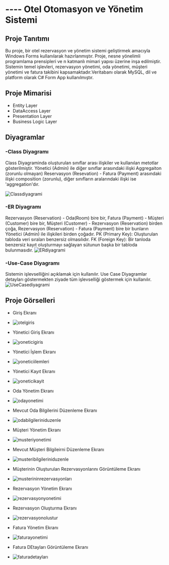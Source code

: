  #  ----   Otel Otomasyon ve Yönetim Sistemi
##  Proje Tanıtımı
Bu proje, bir otel rezervasyon ve yönetim sistemi geliştirmek amacıyla Windows Forms kullanılarak hazırlanmıştır. Proje, nesne yönelimli programlama prensipleri ve  n katmanlı mimari yapısı üzerine inşa edilmiştir. Sistemin temel işlevleri, rezervasyon yönetimi, oda yönetimi, müşteri yönetimi ve fatura takibini kapsamaktadır.Veritabanı olarak MySQL, dil ve platform olarak C# Form App kullanılmıştır.


## Proje Mimarisi
- Entity Layer
- DataAccess Layer
- Presentation Layer
- Business Logic Layer


 ## Diyagramlar
 ### -Class Diyagramı
Class Diyagraminda oluşturulan sınıflar arası ilişkiler ve kullanılan metotlar gösterilmiştir. Yönetici (Admin) ile diğer sınıflar arasındaki ilişki Aggregaiton (zorunlu olmayan) Reservasyon (Resevation) - Fatura (Payment) arasındaki ilişki composition (zorunlu), diğer sınıfların aralarındaki ilişki ise 'aggregation'dır.

![Classdiyagrami](https://github.com/user-attachments/assets/7c2ec3ee-d83e-42ea-9dbd-b1c01a4b4180)


### -ER Diyagramı
Rezervasyon (Reservation)  - Oda(Room) bire bir, Fatura (Payment) - Müşteri (Customer) bire bir, Müşteri (Customer) - Rezervasyon (Reservation) birden çoğa, Rezervasyon (Reservation) - Fatura (Payment) bire bir bunların Yönetici (Admin) ile ilişkileri birden çoğadır. 
PK (Primary Key): Oluşturulan tabloda veri sıraları benzersiz olmasılıdır.
FK (Foreign Key): Bir tanloda benzersiz kayıt oluşturmayı sağlayan sütunun başka bir tabloda bulunmasıdır.
![ERdiyagrami](https://github.com/user-attachments/assets/880c4b3c-d956-41c3-a205-a14f7dcc7ae3)

### -Use-Case Diyagramı
Sistemin işlevselliğini açıklamak için kullanılır. Use Case Diyagramlar detayları göstermekten ziyade tüm işlevselliği göstermek için kullanılır.
![UseCasediyagrami](https://github.com/user-attachments/assets/3ad1a182-8d73-4732-8fd7-1f457cb5ecca)

## Proje Görselleri
- Giriş Ekranı
+ ![otelgiris](https://github.com/user-attachments/assets/b16d031d-3b01-4c09-8482-815e52cfce42)

- Yönetici Giriş Ekranı
+ ![yoneticigiris](https://github.com/user-attachments/assets/080c949d-55d7-43b7-9cb2-aec9e0612c80)

- Yönetici İşlem Ekranı
+ ![yoneticiilemleri](https://github.com/user-attachments/assets/3ef420f6-efdf-41e7-86eb-fdbac2bf0046)

- Yönetici Kayıt Ekranı
+ ![yoneticikayit](https://github.com/user-attachments/assets/a4877ca9-b8d3-4056-a31e-c4308c809f48)
  
- Oda Yönetim Ekranı
+ ![odayonetimi](https://github.com/user-attachments/assets/6d573fa4-ebe9-4fe9-b44f-3aecf7dfdb51)

- Mevcut Oda Bilgilerini Düzenleme Ekranı
+ ![odabilgileriniduzenle](https://github.com/user-attachments/assets/566e8f39-7821-4a3d-99b8-d82bbf171e45)

- Müşteri Yönetim Ekranı
+ ![musteriyonetimi](https://github.com/user-attachments/assets/4e0a504a-72e9-4bc1-a050-7f2d3f513fcd)

- Mevcut Müşteri Bilgileirni Düzenleme Ekranı
+ ![musteribilgileriniduzenle](https://github.com/user-attachments/assets/b68a9d0c-385c-4925-97a7-85e1e3807a69)

- Müşterinin Oluşturulan Rezervasyonlarını Görüntüleme Ekranı
+ ![musterininrezervasyonları](https://github.com/user-attachments/assets/06709495-ce66-444b-a45b-f51d4f89a6a9)

- Rezervasyon Yönetim Ekranı
+ ![rezervasyonyonetimi](https://github.com/user-attachments/assets/8bf3a3ce-eac3-400e-b808-15507ec5370d)

- Rezervasyon Oluşturma Ekranı
+ ![rezervasyonolustur](https://github.com/user-attachments/assets/968597d9-240a-4338-8175-2c0c9bc7946b)


- Fatura Yönetim Ekranı
+ ![faturayonetimi](https://github.com/user-attachments/assets/b43679cb-fb93-4290-a7ad-0b3a5d7e5f6b)

- Fatura DEtayları Görüntüleme Ekranı
+ ![faturadetayları](https://github.com/user-attachments/assets/26206098-8ed0-4ada-96c4-d3f07d885377)















